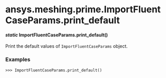 # ansys.meshing.prime.ImportFluentCaseParams.print_default

<a id="ansys.meshing.prime.ImportFluentCaseParams.print_default"></a>

#### *static* ImportFluentCaseParams.print_default()

Print the default values of `ImportFluentCaseParams` object.

### Examples

```pycon
>>> ImportFluentCaseParams.print_default()
```

<!-- !! processed by numpydoc !! -->
